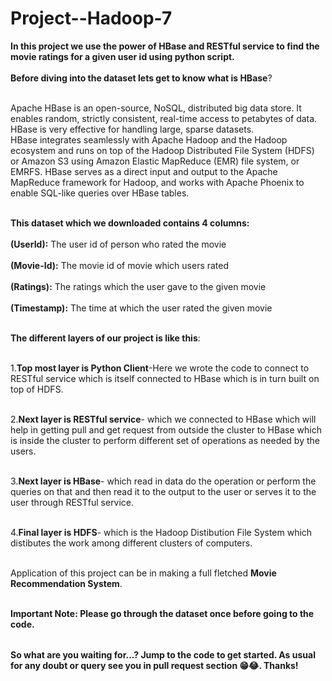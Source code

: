 # Project--Hadoop-7

<table>
  
  **In this project we use the power of HBase and RESTful service to find the movie ratings for a given user id using python script.<br></br>**
  **Before diving into the dataset lets get to know what is HBase**?<br></br>

  Apache HBase is an open-source, NoSQL, distributed big data store. It enables random, strictly consistent, real-time access to petabytes of data. HBase is very effective for handling large, sparse datasets.<br>
HBase integrates seamlessly with Apache Hadoop and the Hadoop ecosystem and runs on top of the Hadoop Distributed File System (HDFS) or Amazon S3 using Amazon Elastic MapReduce (EMR) file system, or EMRFS. HBase serves as a direct input and output to the Apache MapReduce framework for Hadoop, and works with Apache Phoenix to enable SQL-like queries over HBase tables.<br></br>

  **This dataset which we downloaded contains 4 columns:** <br></br>
  **(UserId):** The user id of person who rated the movie<br></br>
  **(Movie-Id):** The movie id of movie which users rated<br></br>
  **(Ratings):** The ratings which the user gave to the given movie<br></br>
  **(Timestamp):** The time at which the user rated the given movie<br></br>

  **The different layers of our project is like this**:<br></br>
  
  1.**Top most layer is Python Client**-Here we wrote the code to connect to RESTful service which is itself connected to HBase which is in turn built on top of HDFS.<br></br>
  
  2.**Next layer is RESTful service**- which we connected to HBase which will help in getting pull and get request from outside the cluster to HBase which is inside the cluster to perform different set of operations as needed by the users.<br></br>

  3.**Next layer is HBase**- which read in data do the operation or perform the queries on that and then read it to the output to the user or serves it to the user through RESTful service.<br></br>

  4.**Final layer is HDFS**- which is the Hadoop Distibution File System which distibutes the work among different clusters of computers.<br></br>

  Application of this project can be in making a full fletched **Movie Recommendation System**.<br></br>

  **Important Note: Please go through the dataset once before going to the code.**


</table>


**So what are you waiting for...? Jump to the code to get started. As usual for any doubt or query see you in pull request section 😁😂. Thanks!**
